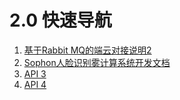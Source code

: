 # 2.0 快速导航

1. [基于Rabbit MQ的端云对接说明2](https://github.com/Bitmain-103105/AIBOXAPI/tree/1e232a7c378c5a20252c5135d8f0a2f939f99486/v1.0/1.1-api-lie-biao/1.-ji-yu-rabbit-mq-de-duan-yun-dui-jie-shuo-ming)
2. [Sophon人脸识别雾计算系统开发文档](https://github.com/Bitmain-103105/AIBOXAPI/tree/1e232a7c378c5a20252c5135d8f0a2f939f99486/v1.0/1.1-api-lie-biao/1.-ji-yu-rabbit-mq-de-duan-yun-dui-jie-shuo-ming)
3. [API 3](2.1-api-lie-biao/api3.md)
4. [API 4](2.1-api-lie-biao/api4.md)

